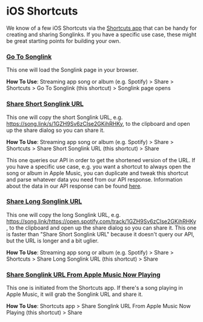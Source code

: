 # iOS Shortcuts

We know of a few iOS Shortcuts via the [Shortcuts app](https://apps.apple.com/us/app/shortcuts/id915249334) that can be handy for creating and sharing Songlinks. If you have a specific use case, these might be great starting points for building your own.

### [Go To Songlink](https://www.icloud.com/shortcuts/5c1c62adcec7451bad67badaf8bd2ea7)

This one will load the Songlink page in your browser.

**How To Use**: Streaming app song or album (e.g. Spotify) > Share > Shortcuts > Go To Songlink (this shortcut) > Songlink page opens

### [Share Short Songlink URL](https://www.icloud.com/shortcuts/0e21347504df41519fbd2c9ffaab73d1)

This one will copy the short Songlink URL, e.g. https://song.link/s/1GZH9Sv6zCIse2GKihRHKy, to the clipboard and open up the share dialog so you can share it.

**How To Use**: Streaming app song or album (e.g. Spotify) > Share > Shortcuts > Share Short Songlink URL (this shortcut) > Share

This one queries our API in order to get the shortened version of the URL. If you have a specific use case, e.g. you want a shortcut to always open the song or album in Apple Music, you can duplicate and tweak this shortcut and parse whatever data you need from our API response. Information about the data in our API response can be found [here](https://github.com/songlink/docs/blob/master/api-v1-alpha.1.md#response-structuretypes).

### [Share Long Songlink URL](https://www.icloud.com/shortcuts/ab6e3c8ec1dc4d6dace7709da863eb7a)

This one will copy the long Songlink URL, e.g. https://song.link/https://open.spotify.com/track/1GZH9Sv6zCIse2GKihRHKy, to the clipboard and open up the share dialog so you can share it. This one is faster than "Share Short Songlink URL" because it doesn't query our API, but the URL is longer and a bit uglier.

**How To Use**: Streaming app song or album (e.g. Spotify) > Share > Shortcuts > Share Long Songlink URL (this shortcut) > Share

### [Share Songlink URL From Apple Music Now Playing](https://www.icloud.com/shortcuts/c6d7aba0ffb84fa5a29b8cd540a03a3d)

This one is initiated from the Shortcuts app. If there's a song playing in Apple Music, it will grab the Songlink URL and share it.

**How To Use**: Shortcuts app > Share Songlink URL From Apple Music Now Playing (this shortcut) > Share
